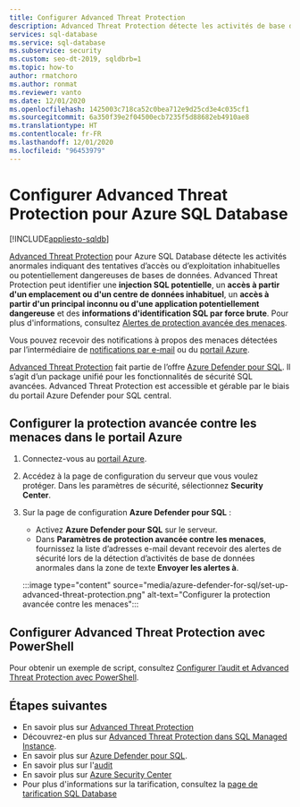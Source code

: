 ```yaml
---
title: Configurer Advanced Threat Protection
description: Advanced Threat Protection détecte les activités de base de données anormales indiquant des menaces de sécurité potentielles pour la base de données dans Azure SQL Database
services: sql-database
ms.service: sql-database
ms.subservice: security
ms.custom: seo-dt-2019, sqldbrb=1
ms.topic: how-to
author: rmatchoro
ms.author: ronmat
ms.reviewer: vanto
ms.date: 12/01/2020
ms.openlocfilehash: 1425003c718ca52c0bea712e9d25cd3e4c035cf1
ms.sourcegitcommit: 6a350f39e2f04500ecb7235f5d88682eb4910ae8
ms.translationtype: HT
ms.contentlocale: fr-FR
ms.lasthandoff: 12/01/2020
ms.locfileid: "96453979"
---
```

# <a name="configure-advanced-threat-protection-for-azure-sql-database"></a>Configurer Advanced Threat Protection pour Azure SQL Database
[!INCLUDE[appliesto-sqldb](../includes/appliesto-sqldb.md)]

[Advanced Threat Protection](threat-detection-overview.md) pour Azure SQL Database détecte les activités anormales indiquant des tentatives d’accès ou d’exploitation inhabituelles ou potentiellement dangereuses de bases de données. Advanced Threat Protection peut identifier une **injection SQL potentielle**, un **accès à partir d'un emplacement ou d'un centre de données inhabituel**, un **accès à partir d'un principal inconnu ou d'une application potentiellement dangereuse** et des **informations d'identification SQL par force brute**. Pour plus d'informations, consultez [Alertes de protection avancée des menaces](threat-detection-overview.md#alerts).

Vous pouvez recevoir des notifications à propos des menaces détectées par l’intermédiaire de [notifications par e-mail](threat-detection-overview.md#explore-detection-of-a-suspicious-event) ou du [portail Azure](threat-detection-overview.md#explore-alerts-in-the-azure-portal).

[Advanced Threat Protection](threat-detection-overview.md) fait partie de l’offre [Azure Defender pour SQL](azure-defender-for-sql.md). Il s’agit d’un package unifié pour les fonctionnalités de sécurité SQL avancées. Advanced Threat Protection est accessible et gérable par le biais du portail Azure Defender pour SQL central.

## <a name="set-up-advanced-threat-protection-in-the-azure-portal"></a>Configurer la protection avancée contre les menaces dans le portail Azure

1. Connectez-vous au [portail Azure](https://portal.azure.com).
2. Accédez à la page de configuration du serveur que vous voulez protéger. Dans les paramètres de sécurité, sélectionnez **Security Center**.
3. Sur la page de configuration **Azure Defender pour SQL** :

   - Activez **Azure Defender pour SQL** sur le serveur.
   - Dans **Paramètres de protection avancée contre les menaces**, fournissez la liste d’adresses e-mail devant recevoir des alertes de sécurité lors de la détection d’activités de base de données anormales dans la zone de texte **Envoyer les alertes à**.
   
   :::image type="content" source="media/azure-defender-for-sql/set-up-advanced-threat-protection.png" alt-text="Configurer la protection avancée contre les menaces":::

## <a name="set-up-advanced-threat-protection-using-powershell"></a>Configurer Advanced Threat Protection avec PowerShell

Pour obtenir un exemple de script, consultez [Configurer l’audit et Advanced Threat Protection avec PowerShell](scripts/auditing-threat-detection-powershell-configure.md).

## <a name="next-steps"></a>Étapes suivantes

- En savoir plus sur [Advanced Threat Protection](threat-detection-overview.md)
- Découvrez-en plus sur [Advanced Threat Protection dans SQL Managed Instance](../managed-instance/threat-detection-configure.md).  
- En savoir plus sur [Azure Defender pour SQL](azure-defender-for-sql.md).
- En savoir plus sur l'[audit](../../azure-sql/database/auditing-overview.md)
- En savoir plus sur [Azure Security Center](../../security-center/security-center-introduction.md)
- Pour plus d'informations sur la tarification, consultez la [page de tarification SQL Database](https://azure.microsoft.com/pricing/details/sql-database/)